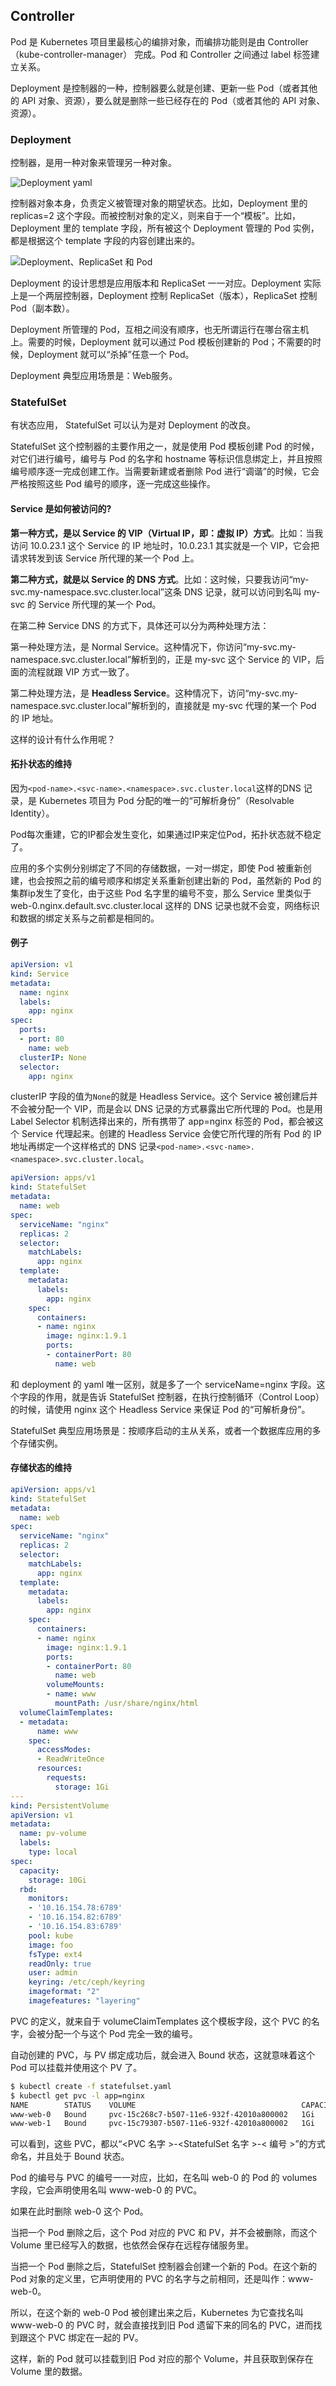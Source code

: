 ## Controller

Pod 是 Kubernetes 项目里最核心的编排对象，而编排功能则是由 Controller（kube-controller-manager） 完成。Pod 和 Controller 之间通过 label 标签建立关系。

Deployment 是控制器的一种，控制器要么就是创建、更新一些 Pod（或者其他的 API 对象、资源），要么就是删除一些已经存在的 Pod（或者其他的 API 对象、资源）。

### Deployment

控制器，是用一种对象来管理另一种对象。

![Deployment yaml](../../src/distribute/k8s/controller_yaml.png)

控制器对象本身，负责定义被管理对象的期望状态。比如，Deployment 里的 replicas=2 这个字段。而被控制对象的定义，则来自于一个“模板”。比如，Deployment 里的 template 字段，所有被这个 Deployment 管理的 Pod 实例，都是根据这个 template 字段的内容创建出来的。

![Deployment、ReplicaSet 和 Pod](../../src/distribute/k8s/deployment.png)

Deployment 的设计思想是应用版本和 ReplicaSet 一一对应。Deployment 实际上是一个两层控制器，Deployment 控制 ReplicaSet（版本），ReplicaSet 控制 Pod（副本数）。

Deployment 所管理的 Pod，互相之间没有顺序，也无所谓运行在哪台宿主机上。需要的时候，Deployment 就可以通过 Pod 模板创建新的 Pod；不需要的时候，Deployment 就可以“杀掉”任意一个 Pod。

Deployment 典型应用场景是：Web服务。

### StatefulSet

有状态应用， StatefulSet 可以认为是对 Deployment 的改良。

StatefulSet 这个控制器的主要作用之一，就是使用 Pod 模板创建 Pod 的时候，对它们进行编号，编号与 Pod 的名字和 hostname 等标识信息绑定上，并且按照编号顺序逐一完成创建工作。当需要新建或者删除 Pod 进行“调谐”的时候，它会严格按照这些 Pod 编号的顺序，逐一完成这些操作。

#### Service 是如何被访问的?

**第一种方式，是以 Service 的 VIP（Virtual IP，即：虚拟 IP）方式**。比如：当我访问 10.0.23.1 这个 Service 的 IP 地址时，10.0.23.1 其实就是一个 VIP，它会把请求转发到该 Service 所代理的某一个 Pod 上。

**第二种方式，就是以 Service 的 DNS 方式**。比如：这时候，只要我访问“my-svc.my-namespace.svc.cluster.local”这条 DNS 记录，就可以访问到名叫 my-svc 的 Service 所代理的某一个 Pod。

在第二种 Service DNS 的方式下，具体还可以分为两种处理方法：

第一种处理方法，是 Normal Service。这种情况下，你访问“my-svc.my-namespace.svc.cluster.local”解析到的，正是 my-svc 这个 Service 的 VIP，后面的流程就跟 VIP 方式一致了。

第二种处理方法，是 **Headless Service**。这种情况下，访问“my-svc.my-namespace.svc.cluster.local”解析到的，直接就是 my-svc 代理的某一个 Pod 的 IP 地址。

这样的设计有什么作用呢？

#### 拓扑状态的维持

因为`<pod-name>.<svc-name>.<namespace>.svc.cluster.local`这样的DNS 记录，是 Kubernetes 项目为 Pod 分配的唯一的“可解析身份”（Resolvable Identity）。

Pod每次重建，它的IP都会发生变化，如果通过IP来定位Pod，拓扑状态就不稳定了。

应用的多个实例分别绑定了不同的存储数据，一对一绑定，即使 Pod 被重新创建，也会按照之前的编号顺序和绑定关系重新创建出新的 Pod，虽然新的 Pod 的集群ip发生了变化，由于这些 Pod 名字里的编号不变，那么 Service 里类似于 web-0.nginx.default.svc.cluster.local 这样的 DNS 记录也就不会变，网络标识和数据的绑定关系与之前都是相同的。

#### 例子

```yaml
apiVersion: v1
kind: Service
metadata:
  name: nginx
  labels:
    app: nginx
spec:
  ports:
  - port: 80
    name: web
  clusterIP: None
  selector:
    app: nginx
```

clusterIP 字段的值为`None`的就是 Headless Service。这个 Service 被创建后并不会被分配一个 VIP，而是会以 DNS 记录的方式暴露出它所代理的 Pod。也是用 Label Selector 机制选择出来的，所有携带了 app=nginx 标签的 Pod，都会被这个 Service 代理起来。创建的 Headless Service 会使它所代理的所有 Pod 的 IP 地址再绑定一个这样格式的 DNS 记录`<pod-name>.<svc-name>.<namespace>.svc.cluster.local`。

```yaml
apiVersion: apps/v1
kind: StatefulSet
metadata:
  name: web
spec:
  serviceName: "nginx"
  replicas: 2
  selector:
    matchLabels:
      app: nginx
  template:
    metadata:
      labels:
        app: nginx
    spec:
      containers:
      - name: nginx
        image: nginx:1.9.1
        ports:
        - containerPort: 80
          name: web
```

和 deployment 的 yaml 唯一区别，就是多了一个 serviceName=nginx 字段。这个字段的作用，就是告诉 StatefulSet 控制器，在执行控制循环（Control Loop）的时候，请使用 nginx 这个 Headless Service 来保证 Pod 的“可解析身份”。

StatefulSet 典型应用场景是：按顺序启动的主从关系，或者一个数据库应用的多个存储实例。

#### 存储状态的维持

```yaml
apiVersion: apps/v1
kind: StatefulSet
metadata:
  name: web
spec:
  serviceName: "nginx"
  replicas: 2
  selector:
    matchLabels:
      app: nginx
  template:
    metadata:
      labels:
        app: nginx
    spec:
      containers:
      - name: nginx
        image: nginx:1.9.1
        ports:
        - containerPort: 80
          name: web
        volumeMounts:
        - name: www
          mountPath: /usr/share/nginx/html
  volumeClaimTemplates:
  - metadata:
      name: www
    spec:
      accessModes:
      - ReadWriteOnce
      resources:
        requests:
          storage: 1Gi
---
kind: PersistentVolume
apiVersion: v1
metadata:
  name: pv-volume
  labels:
    type: local
spec:
  capacity:
    storage: 10Gi
  rbd:
    monitors:
    - '10.16.154.78:6789'
    - '10.16.154.82:6789'
    - '10.16.154.83:6789'
    pool: kube
    image: foo
    fsType: ext4
    readOnly: true
    user: admin
    keyring: /etc/ceph/keyring
    imageformat: "2"
    imagefeatures: "layering"
```

PVC 的定义，就来自于 volumeClaimTemplates 这个模板字段，这个 PVC 的名字，会被分配一个与这个 Pod 完全一致的编号。

自动创建的 PVC，与 PV 绑定成功后，就会进入 Bound 状态，这就意味着这个 Pod 可以挂载并使用这个 PV 了。

```bash
$ kubectl create -f statefulset.yaml
$ kubectl get pvc -l app=nginx
NAME        STATUS    VOLUME                                     CAPACITY   ACCESSMODES   AGE
www-web-0   Bound     pvc-15c268c7-b507-11e6-932f-42010a800002   1Gi        RWO           48s
www-web-1   Bound     pvc-15c79307-b507-11e6-932f-42010a800002   1Gi        RWO           48s
```

可以看到，这些 PVC，都以“<PVC 名字 >-<StatefulSet 名字 >-< 编号 >”的方式命名，并且处于 Bound 状态。

Pod 的编号与 PVC 的编号一一对应，比如，在名叫 web-0 的 Pod 的 volumes 字段，它会声明使用名叫 www-web-0 的 PVC。

如果在此时删除 web-0 这个 Pod。

当把一个 Pod 删除之后，这个 Pod 对应的 PVC 和 PV，并不会被删除，而这个 Volume 里已经写入的数据，也依然会保存在远程存储服务里。

当把一个 Pod 删除之后，StatefulSet 控制器会创建一个新的 Pod。在这个新的 Pod 对象的定义里，它声明使用的 PVC 的名字与之前相同，还是叫作：www-web-0。

所以，在这个新的 web-0 Pod 被创建出来之后，Kubernetes 为它查找名叫 www-web-0 的 PVC 时，就会直接找到旧 Pod 遗留下来的同名的 PVC，进而找到跟这个 PVC 绑定在一起的 PV。

这样，新的 Pod 就可以挂载到旧 Pod 对应的那个 Volume，并且获取到保存在 Volume 里的数据。